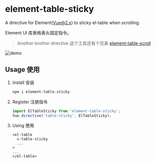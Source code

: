 # element-table-sticky

A directive for Element(Vue@2.x) to sticky el-table when scrolling.

Element UI 库表格表头固定指令。

> Another brother directive 这个工具还有个兄弟 [element-table-scroll](https://tianwang8090.github.io/element-table-scroll/)

![demo](./demo.gif)

## Usage 使用

1. Install 安装

    ```sh
    npm i element-table-sticky
    ```

2. Register 注册指令

    ```js
    import ElTableSticky from 'element-table-sticky';
    Vue.directive('table-sticky', ElTableSticky);
    ```

3. Using 使用

    ```vue
    <el-table
      v-table-sticky
      ...
    >
    ...
    </el-table>
    ```
